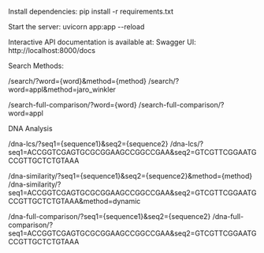 Install dependencies:
    pip install -r requirements.txt

Start the server:
    uvicorn app:app --reload

Interactive API documentation is available at:
Swagger UI: http://localhost:8000/docs


Search Methods:

/search/?word={word}&method={method}
/search/?word=appl&method=jaro_winkler

/search-full-comparison/?word={word}
/search-full-comparison/?word=appl

DNA Analysis

/dna-lcs/?seq1={sequence1}&seq2={sequence2}
/dna-lcs/?seq1=ACCGGTCGAGTGCGCGGAAGCCGGCCGAA&seq2=GTCGTTCGGAATGCCGTTGCTCTGTAAA

/dna-similarity/?seq1={sequence1}&seq2={sequence2}&method={method}
/dna-similarity/?seq1=ACCGGTCGAGTGCGCGGAAGCCGGCCGAA&seq2=GTCGTTCGGAATGCCGTTGCTCTGTAAA&method=dynamic

/dna-full-comparison/?seq1={sequence1}&seq2={sequence2}
/dna-full-comparison/?seq1=ACCGGTCGAGTGCGCGGAAGCCGGCCGAA&seq2=GTCGTTCGGAATGCCGTTGCTCTGTAAA